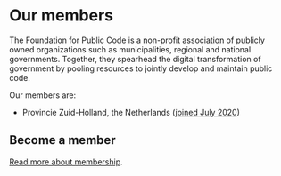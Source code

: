 # Our members

The Foundation for Public Code is a non-profit association of publicly owned organizations such as municipalities, regional and national governments. Together, they spearhead the digital transformation of government by pooling resources to jointly develop and maintain public code.

Our members are:

* Provincie Zuid-Holland, the Netherlands ([joined July 2020](https://www.zuid-holland.nl/publish/pages/25949/cf6_gs_brief_-_lidmaatschap_vereniging_foundation_for_public_code_-_dos-2016-0004358.pdf))

## Become a member

[Read more about membership](https://publiccode.net/membership/).
